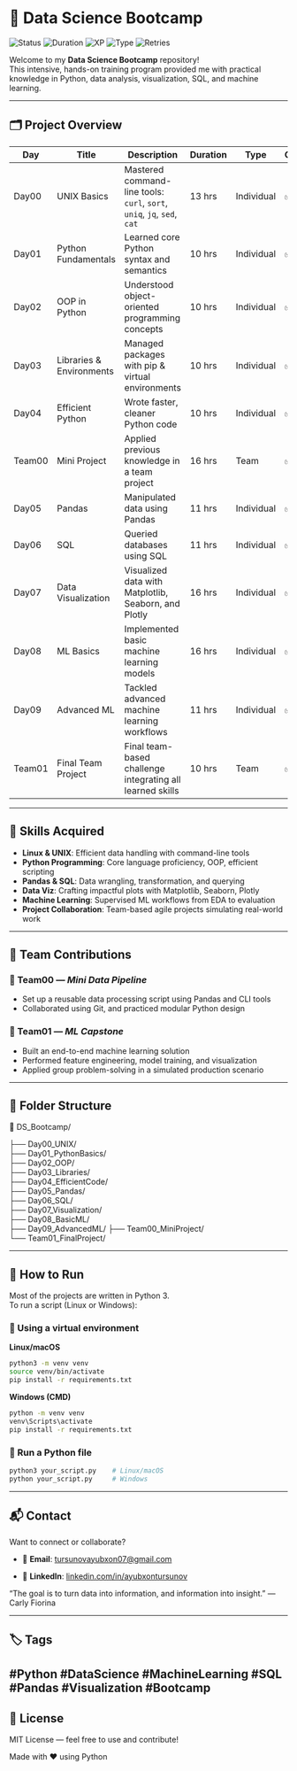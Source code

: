 # 🧠 Data Science Bootcamp

![Status](https://img.shields.io/badge/Completed-100%25-brightgreen)
![Duration](https://img.shields.io/badge/Hours-144-blue)
![XP](https://img.shields.io/badge/XP-1558-yellow)
![Type](https://img.shields.io/badge/Type-Intensive-purple)
![Retries](https://img.shields.io/badge/Retries-Unlimited-lightgrey)

Welcome to my **Data Science Bootcamp** repository!  
This intensive, hands-on training program provided me with practical knowledge in Python, data analysis, visualization, SQL, and machine learning.

---

## 🗂️ Project Overview

| Day      | Title                       | Description                                                                                  | Duration | Type       | Completion     |
|----------|-----------------------------|----------------------------------------------------------------------------------------------|----------|------------|----------------|
| Day00    | UNIX Basics                 | Mastered command-line tools: `curl`, `sort`, `uniq`, `jq`, `sed`, `cat`                      | 13 hrs   | Individual | ✅ 100%         |
| Day01    | Python Fundamentals         | Learned core Python syntax and semantics                                                     | 10 hrs   | Individual | ✅ 100%         |
| Day02    | OOP in Python               | Understood object-oriented programming concepts                                              | 10 hrs   | Individual | ✅ 96%          |
| Day03    | Libraries & Environments    | Managed packages with pip & virtual environments                                             | 10 hrs   | Individual | ✅ 100%         |
| Day04    | Efficient Python            | Wrote faster, cleaner Python code                                                            | 10 hrs   | Individual | ✅ 100%         |
| Team00   | Mini Project                | Applied previous knowledge in a team project                                                 | 16 hrs   | Team       | ✅ 120%         |
| Day05    | Pandas                      | Manipulated data using Pandas                                                                | 11 hrs   | Individual | ✅ 100%         |
| Day06    | SQL                         | Queried databases using SQL                                                                  | 11 hrs   | Individual | ✅ 100%         |
| Day07    | Data Visualization          | Visualized data with Matplotlib, Seaborn, and Plotly                                         | 16 hrs   | Individual | ✅ 120%         |
| Day08    | ML Basics                   | Implemented basic machine learning models                                                    | 16 hrs   | Individual | ✅ 100%         |
| Day09    | Advanced ML                 | Tackled advanced machine learning workflows                                                  | 11 hrs   | Individual | ✅ 100%         |
| Team01   | Final Team Project          | Final team-based challenge integrating all learned skills                                    | 10 hrs   | Team       | ✅ 110%         |

---

## 🧠 Skills Acquired

- **Linux & UNIX**: Efficient data handling with command-line tools  
- **Python Programming**: Core language proficiency, OOP, efficient scripting  
- **Pandas & SQL**: Data wrangling, transformation, and querying  
- **Data Viz**: Crafting impactful plots with Matplotlib, Seaborn, Plotly  
- **Machine Learning**: Supervised ML workflows from EDA to evaluation  
- **Project Collaboration**: Team-based agile projects simulating real-world work

---


## 🧩 Team Contributions

### 🔹 Team00 — *Mini Data Pipeline*
- Set up a reusable data processing script using Pandas and CLI tools  
- Collaborated using Git, and practiced modular Python design

### 🔹 Team01 — *ML Capstone*
- Built an end-to-end machine learning solution  
- Performed feature engineering, model training, and visualization  
- Applied group problem-solving in a simulated production scenario

---


## 📁 Folder Structure

📁 DS_Bootcamp/

├── Day00_UNIX/<br>
├── Day01_PythonBasics/<br>
├── Day02_OOP/<br>
├── Day03_Libraries/<br>
├── Day04_EfficientCode/<br>
├── Day05_Pandas/<br>
├── Day06_SQL/<br>
├── Day07_Visualization/<br>
├── Day08_BasicML/<br>
├── Day09_AdvancedML/
├── Team00_MiniProject/<br>
└── Team01_FinalProject/<br>



---

## 🚀 How to Run

Most of the projects are written in Python 3.  
To run a script (Linux or Windows):


### 🧪 Using a virtual environment

**Linux/macOS**

```bash
python3 -m venv venv
source venv/bin/activate
pip install -r requirements.txt
```

**Windows (CMD)**
```bash
python -m venv venv
venv\Scripts\activate
pip install -r requirements.txt
```

### 🔧 Run a Python file
```bash
python3 your_script.py    # Linux/macOS
python your_script.py     # Windows
```

---

## 📬 Contact
Want to connect or collaborate?


- 📧 **Email**: [tursunovayubxon07@gmail.com](tursunovayubxon07@gmail.com)

- 🔗 **LinkedIn**: [linkedin.com/in/ayubxontursunov](www.linkedin.com/in/ayubxontursunov)


“The goal is to turn data into information, and information into insight.” — Carly Fiorina

---
## 🏷 Tags
#Python #DataScience #MachineLearning #SQL #Pandas #Visualization #Bootcamp
---

## 🧾 License
MIT License — feel free to use and contribute!


Made with ❤️ using Python
